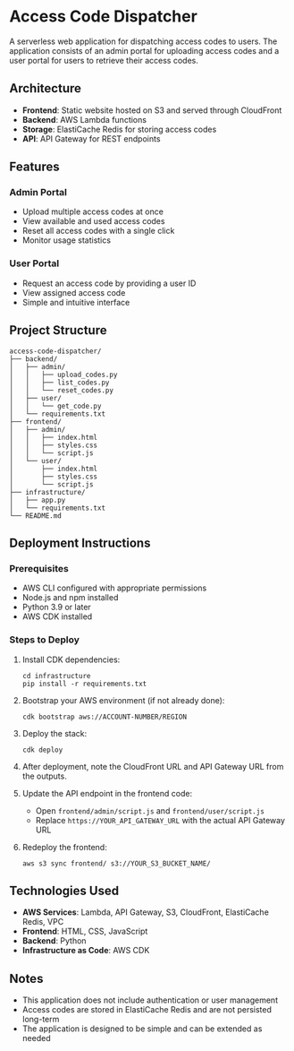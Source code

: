 # Access Code Dispatcher

A serverless web application for dispatching access codes to users. The application consists of an admin portal for uploading access codes and a user portal for users to retrieve their access codes.

## Architecture

- **Frontend**: Static website hosted on S3 and served through CloudFront
- **Backend**: AWS Lambda functions
- **Storage**: ElastiCache Redis for storing access codes
- **API**: API Gateway for REST endpoints

## Features

### Admin Portal
- Upload multiple access codes at once
- View available and used access codes
- Reset all access codes with a single click
- Monitor usage statistics

### User Portal
- Request an access code by providing a user ID
- View assigned access code
- Simple and intuitive interface

## Project Structure

```
access-code-dispatcher/
├── backend/
│   ├── admin/
│   │   ├── upload_codes.py
│   │   ├── list_codes.py
│   │   └── reset_codes.py
│   ├── user/
│   │   └── get_code.py
│   └── requirements.txt
├── frontend/
│   ├── admin/
│   │   ├── index.html
│   │   ├── styles.css
│   │   └── script.js
│   └── user/
│       ├── index.html
│       ├── styles.css
│       └── script.js
├── infrastructure/
│   ├── app.py
│   └── requirements.txt
└── README.md
```

## Deployment Instructions

### Prerequisites
- AWS CLI configured with appropriate permissions
- Node.js and npm installed
- Python 3.9 or later
- AWS CDK installed

### Steps to Deploy

1. Install CDK dependencies:
   ```
   cd infrastructure
   pip install -r requirements.txt
   ```

2. Bootstrap your AWS environment (if not already done):
   ```
   cdk bootstrap aws://ACCOUNT-NUMBER/REGION
   ```

3. Deploy the stack:
   ```
   cdk deploy
   ```

4. After deployment, note the CloudFront URL and API Gateway URL from the outputs.

5. Update the API endpoint in the frontend code:
   - Open `frontend/admin/script.js` and `frontend/user/script.js`
   - Replace `https://YOUR_API_GATEWAY_URL` with the actual API Gateway URL

6. Redeploy the frontend:
   ```
   aws s3 sync frontend/ s3://YOUR_S3_BUCKET_NAME/
   ```

## Technologies Used

- **AWS Services**: Lambda, API Gateway, S3, CloudFront, ElastiCache Redis, VPC
- **Frontend**: HTML, CSS, JavaScript
- **Backend**: Python
- **Infrastructure as Code**: AWS CDK

## Notes
- This application does not include authentication or user management
- Access codes are stored in ElastiCache Redis and are not persisted long-term
- The application is designed to be simple and can be extended as needed
